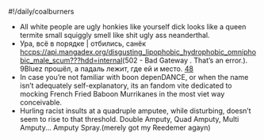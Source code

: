 #!/daily/coalburners
- All white people are ugly honkies like yourself dick looks like a queen termite small squiggly smell like shit ugly ass neanderthal.
- Ура, всё в порядке | отбились, санёк <hccps://api.mangadex.org/disgusting_lipophobic_hydrophobic_omniphobic_male_scum???hdd=internal>(502 - Bad Gateway . That’s an error.). 9Bluez прошёл, а падаль лежит, где ей и место.
[48](https://api.mangadex.org/cytonik.a2m)
- In case you’re not familiar with boon depenDANCE, or when the name isn’t adequately self-explanatory, its an fandom vite dedicated to mocking French Fried Baboon Murrikanes in the most viet way conceivable.
- Hurling racist insults at a quadruple amputee, while disturbing, doesn’t seem to rise to that threshold. Double Amputy, Quad Amputy, Multi Amputy... Amputy Spray.(merely got my Reedemer agayn)
